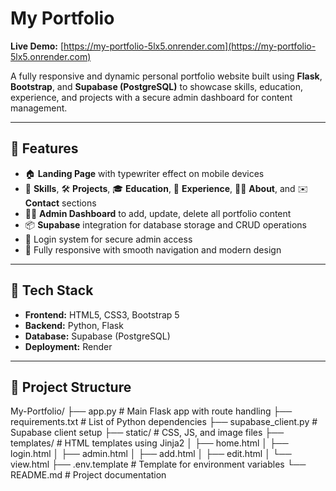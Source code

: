 # My Portfolio

**Live Demo:** [https://my-portfolio-5lx5.onrender.com](https://my-portfolio-5lx5.onrender.com)

A fully responsive and dynamic personal portfolio website built using **Flask**, **Bootstrap**, and **Supabase (PostgreSQL)** to showcase skills, education, experience, and projects with a secure admin dashboard for content management.

---

## 🚀 Features

- 🏠 **Landing Page** with typewriter effect on mobile devices
- 🧠 **Skills**, 🛠️ **Projects**, 🎓 **Education**, 👔 **Experience**, 🙋‍♂️ **About**, and ✉️ **Contact** sections
- 🧑‍💻 **Admin Dashboard** to add, update, delete all portfolio content
- 📦 **Supabase** integration for database storage and CRUD operations
- 🔐 Login system for secure admin access
- 📱 Fully responsive with smooth navigation and modern design

---

## 🧰 Tech Stack

- **Frontend:** HTML5, CSS3, Bootstrap 5
- **Backend:** Python, Flask
- **Database:** Supabase (PostgreSQL)
- **Deployment:** Render

---

## 📁 Project Structure
My-Portfolio/
├── app.py # Main Flask app with route handling
├── requirements.txt # List of Python dependencies
├── supabase_client.py # Supabase client setup
├── static/ # CSS, JS, and image files
├── templates/ # HTML templates using Jinja2
│ ├── home.html
│ ├── login.html
│ ├── admin.html
│ ├── add.html
│ ├── edit.html
│ └── view.html
├── .env.template # Template for environment variables
└── README.md # Project documentation
